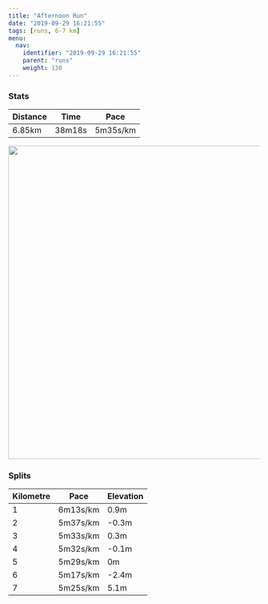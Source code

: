 ```yaml
---
title: "Afternoon Run"
date: "2019-09-29 16:21:55"
tags: [runs, 6-7 km]
menu:
  nav:
    identifier: "2019-09-29 16:21:55"
    parent: "runs"
    weight: 130
---
```


### Stats

| Distance | Time | Pace |
|----------|------|------|
|6.85km|38m18s|5m35s/km|

<img src='https://maps.googleapis.com/maps/api/staticmap?maptype=terrain&path=enc:gokeI~uwLb@NJGj@IRNHAXLNCDGH?JCZW~@fATJXCDCAEe@ZKNUd@G\Aj@BLNl@F^j@lABh@BNTj@HJBf@DXVp@Lx@@FRFBdARh@GZR\BX\zACLFVLb@JRD^DDFTPfBNVHHFTFF\VV@LZNPFNLRHh@FP?b@NVHXPN?Zx@DHP@d@St@A`@j@bAJfBA^H^LVJb@NhAH`@^nA`@n@`@`Ap@lAj@p@j@f@b@VXXJFD?NONGD@ZALBJARBb@^RL\b@Pb@f@|Al@zAR\RPh@|@LJR\`@`@\f@Nd@TTJTLj@Xh@`@dAXf@Pb@Nx@Ph@Nx@~@nCl@tCVjB\dB\pCNx@\pD\xBj@bF^~BRrBJl@@l@GJKFEAIk@EuAB?@DRjAH|@D`BNpAMxFPdDEx@K|E@VErCIxAA`@P`ABbCKrAIVAj@Kt@?RKpA@j@c@vD?pAU|D?hBG`AE|A@vBBlERtEJx@T`DJv@R|BTpB^`CYuAs@qEy@wIKeCE}A@_AMcED{HJiBA_@Bs@DeD`@sCLm@N_BTm@Pq@Do@FUCk@?g@N}AQuAIaBAwDC{A@y@HoCA_CD]?_@FuACsAGi@QaAKeDMeAE{@Im@Mq@aAaHGo@GIQCQ?EAU_@]{@Uu@q@gBu@eBOi@GWQoAEsAKkAEaASoCGWIUS_As@aC[{@kBkEa@o@m@m@SMa@KqAg@eAm@_@Yg@}@KCC@i@^I?IGcAiCaBsDc@sAo@}Bk@_B&key=AIzaSyAfqMeaZ1CCJFGP5cWud__oZnT_Pybg-1M&size=800x800&scale=2&markers=color:yellow|label:S|53.47588,-2.25648&markers=color:green|label:F|53.47122000000002,-2.2675199999999975' width='625' />

### Splits

| Kilometre | Pace | Elevation |
|------|------|-----------|
|1|6m13s/km|0.9m|
|2|5m37s/km|-0.3m|
|3|5m33s/km|0.3m|
|4|5m32s/km|-0.1m|
|5|5m29s/km|0m|
|6|5m17s/km|-2.4m|
|7|5m25s/km|5.1m|
